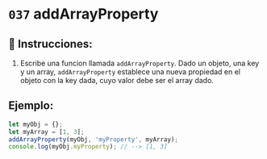# `037` addArrayProperty

## 📝 Instrucciones:

1. Escribe una funcion llamada `addArrayProperty`. Dado un objeto, una key y un array, `addArrayProperty` establece una nueva propiedad en el objeto con la key dada, cuyo valor debe ser el array dado. 

## Ejemplo:

```Javascript
let myObj = {};
let myArray = [1, 3];
addArrayProperty(myObj, 'myProperty', myArray);
console.log(myObj.myProperty); // --> [1, 3]
```
